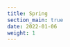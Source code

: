```yaml
---
title: Spring
section_main: true
date: 2022-01-06
weight: 1
---
```


<script>
    location.href = "boot/vscodesetting"
</script>